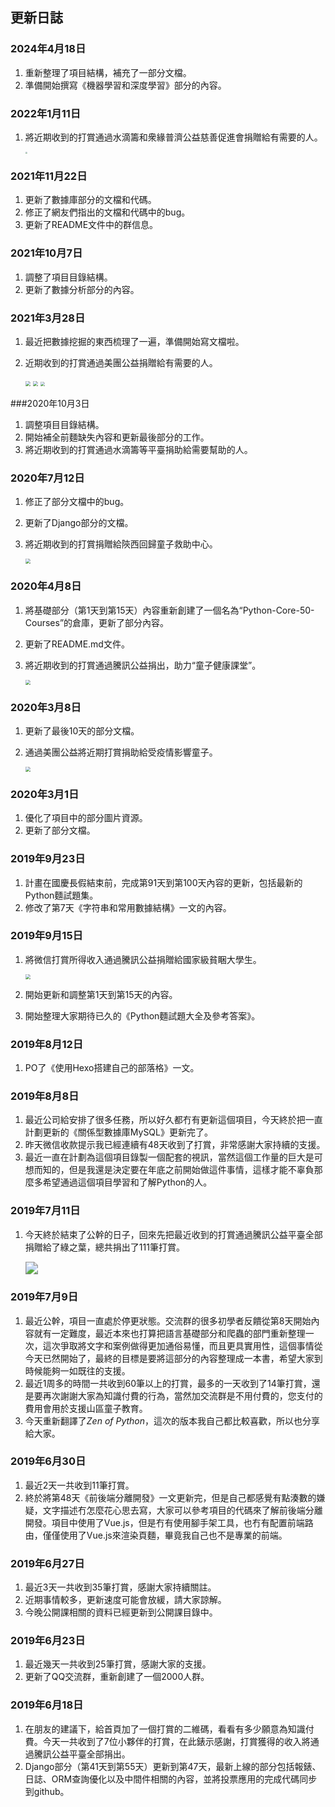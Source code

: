 ## 更新日誌

### 2024年4月18日

1. 重新整理了項目結構，補充了一部分文檔。
2. 準備開始撰寫《機器學習和深度學習》部分的內容。

### 2022年1月11日

1. 將近期收到的打賞通過水滴籌和衆緣普濟公益慈善促進會捐贈給有需要的人。

    <img src="res/ABF827024EA535099DC0E6A66A336C51.png" style="zoom:20%;">

### 2021年11月22日

1. 更新了數據庫部分的文檔和代碼。
2. 修正了網友們指出的文檔和代碼中的bug。
3. 更新了README文件中的群信息。

### 2021年10月7日

1. 調整了項目目錄結構。
2. 更新了數據分析部分的內容。

### 2021年3月28日

1. 最近把數據挖掘的東西梳理了一遍，準備開始寫文檔啦。

2. 近期收到的打賞通過美團公益捐贈給有需要的人。

    <img src="res/donation6.png" style="zoom:50%;">

    <img src="res/donation7.png" style="zoom:50%;">

    <img src="res/donation8.png" style="zoom:44%;">

###2020年10月3日

1. 調整項目目錄結構。
2. 開始補全前麵缺失內容和更新最後部分的工作。
3. 將近期收到的打賞通過水滴籌等平臺捐助給需要幫助的人。

### 2020年7月12日

1. 修正了部分文檔中的bug。

2. 更新了Django部分的文檔。

3. 將近期收到的打賞捐贈給陝西回歸童子救助中心。

    <img src="res/donation5.png" style="zoom:50%;">

### 2020年4月8日

1. 將基礎部分（第1天到第15天）內容重新創建了一個名為“Python-Core-50-Courses”的倉庫，更新了部分內容。

2. 更新了README.md文件。

3. 將近期收到的打賞通過騰訊公益捐出，助力“童子健康課堂”。

   <img src="res/donation4.png" style="zoom:50%;">

### 2020年3月8日

1. 更新了最後10天的部分文檔。

2. 通過美團公益將近期打賞捐助給受疫情影響童子。

   <img src="res/donation3.png" style="zoom:50%;">

### 2020年3月1日

1. 優化了項目中的部分圖片資源。
2. 更新了部分文檔。

### 2019年9月23日

1. 計畫在國慶長假結束前，完成第91天到第100天內容的更新，包括最新的Python麵試題集。
2. 修改了第7天《字符串和常用數據結構》一文的內容。

### 2019年9月15日

1. 將微信打賞所得收入通過騰訊公益捐贈給國家級貧睏大學生。

   <img src="./res/donation2.png" style="zoom:50%;">

2. 開始更新和調整第1天到第15天的內容。

3. 開始整理大家期待已久的《Python麵試題大全及參考答案》。

### 2019年8月12日

1. PO了《使用Hexo搭建自己的部落格》一文。

### 2019年8月8日

1. 最近公司給安排了很多任務，所以好久都冇有更新這個項目，今天終於把一直計劃更新的《關係型數據庫MySQL》更新完了。
2. 昨天微信收款提示我已經連續有48天收到了打賞，非常感謝大家持續的支援。
3. 最近一直在計劃為這個項目錄製一個配套的視訊，當然這個工作量的巨大是可想而知的，但是我還是決定要在年底之前開始做這件事情，這樣才能不辜負那麼多希望通過這個項目學習和了解Python的人。

### 2019年7月11日

1. 今天終於結束了公幹的日子，回來先把最近收到的打賞通過騰訊公益平臺全部捐贈給了綠之葉，總共捐出了111筆打賞。

   <img src="./res/donation1.png" style="zoom:128%">

### 2019年7月9日

1. 最近公幹，項目一直處於停更狀態。交流群的很多初學者反饋從第8天開始內容就有一定難度，最近本來也打算把語言基礎部分和爬蟲的部門重新整理一次，這次爭取將文字和案例做得更加通俗易懂，而且更具實用性，這個事情從今天已然開始了，最終的目標是要將這部分的內容整理成一本書，希望大家到時候能夠一如既往的支援。
2. 最近1周多的時間一共收到60筆以上的打賞，最多的一天收到了14筆打賞，還是要再次謝謝大家為知識付費的行為，當然加交流群是不用付費的，您支付的費用會用於支援山區童子教育。
3. 今天重新翻譯了*Zen of Python*，這次的版本我自己都比較喜歡，所以也分享給大家。

### 2019年6月30日

1. 最近2天一共收到11筆打賞。
2. 終於將第48天《前後端分離開發》一文更新完，但是自己都感覺有點湊數的嫌疑，文字描述冇怎麼花心思去寫，大家可以參考項目的代碼來了解前後端分離開發。項目中使用了Vue.js，但是冇有使用腳手架工具，也冇有配置前端路由，僅僅使用了Vue.js來渲染頁麵，畢竟我自己也不是專業的前端。

### 2019年6月27日

1. 最近3天一共收到35筆打賞，感謝大家持續關註。
2. 近期事情較多，更新速度可能會放緩，請大家諒解。
3. 今晚公開課相關的資料已經更新到公開課目錄中。

### 2019年6月23日

1. 最近幾天一共收到25筆打賞，感謝大家的支援。
2. 更新了QQ交流群，重新創建了一個2000人群。

### 2019年6月18日

1. 在朋友的建議下，給首頁加了一個打賞的二維碼，看看有多少願意為知識付費。今天一共收到了7位小夥伴的打賞，在此錶示感謝，打賞獲得的收入將通過騰訊公益平臺全部捐出。
2. Django部分（第41天到第55天）更新到第47天，最新上線的部分包括報錶、日誌、ORM查詢優化以及中間件相關的內容，並將投票應用的完成代碼同步到github。

